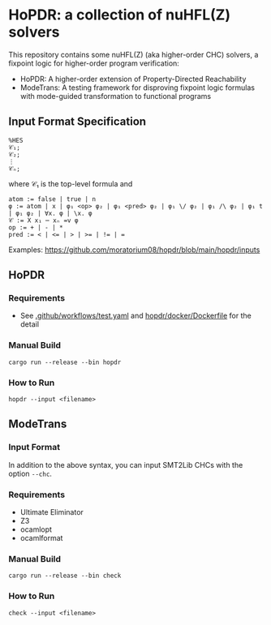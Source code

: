 # HoPDR: a collection of nuHFL(Z) solvers

This repository contains some nuHFL(Z) (aka higher-order CHC) solvers, a fixpoint logic for higher-order program verification:
- HoPDR: A higher-order extension of Property-Directed Reachability
- ModeTrans: A testing framework for disproving fixpoint logic formulas with mode-guided transformation to functional programs


## Input Format Specification


```
%HES
𝒞₁;
𝒞₂;
⋮
𝒞ₙ;
```

where 𝒞₁ is the top-level formula and 
```
atom := false | true | n
φ := atom | x | φ₁ <op> φ₂ | φ₁ <pred> φ₂ | φ₁ \/ φ₂ | φ₁ /\ φ₂ | φ₁ t | φ₁ φ₂ | ∀x. φ | \x. φ
𝒞 := X x₁ ⋯ xₙ =v φ
op := + | - | *
pred := < | <= | > | >= | != | =
```

Examples: https://github.com/moratorium08/hopdr/blob/main/hopdr/inputs

## HoPDR


### Requirements

- See [.github/workflows/test.yaml](.github/workflows/test.yaml) and [hopdr/docker/Dockerfile](hopdr/docker/Dockerfile) for the detail

### Manual Build

```
cargo run --release --bin hopdr
```


### How to Run

```
hopdr --input <filename>
```

## ModeTrans

### Input Format

In addition to the above syntax, you can input SMT2Lib CHCs with the option `--chc`.

### Requirements

- Ultimate Eliminator
- Z3
- ocamlopt
- ocamlformat

### Manual Build

```
cargo run --release --bin check
```

### How to Run


```
check --input <filename>
```




